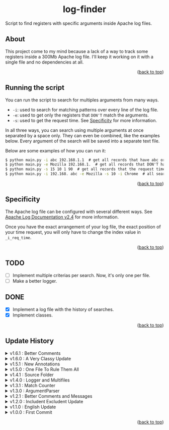 <div id='top'></div>

<div align='center'>

# log-finder
</div>


Script to find registers with specific arguments inside Apache log files.

<div id='about'></div>

## About
This project come to my mind because a lack of a way to track some registers inside a 300Mb Apache log file.
I'll keep it working on it with a single file and no dependencies at all.

<p align='right'>(<a href='#top'>back to top</a>)</p>

<div id='running'></div>

## Running the script
You can run the script to search for multiples arguments from many ways.

* `-i`: used to search for matching patterns over every line of the log file.
* `-e`: used to get only the registers that `DON'T` match the arguments.
* `-s`: used to get the request time. See <a href="#specif">Specificity</a> for more information.

In all three ways, you can search using multiple arguments at once separated by a space only. They can even be combined, like the examples below.
Every argument of the search will be saved into a separate text file.

Below are some examples of how you can run it:
```cmd
$ python main.py -i abc 192.168.1.1  # get all records that have abc or 192.168.1.1
$ python main.py -e Mozilla 192.168.1.  # get all records that DON'T have Mozilla or 192.168.1.
$ python main.py -s 15 10 1 90  # get all records that the request time is greater or equal than 15 or 10 or 1 or 90 seconds
$ python main.py -i 192.168. abc -e Mozilla -s 10 -i Chrome  # all searches combined
```

<p align='right'>(<a href='#top'>back to top</a>)</p>


<div id='specif'></div>

## Specificity
The Apache log file can be configured with several different ways. See <a href="https://httpd.apache.org/docs/2.4/logs.html" target="_blank">Apache Log Documentation v2.4</a> for more information.

Once you have the exact arrangement of your log file, the exact position of your time request, you will only have to change the index value in `_i_req_time`.

<p align='right'>(<a href='#top'>back to top</a>)</p>


<div id='todo'></div>

## TODO
* [ ] Implement multiple criterias per search. Now, it's only one per file.
* [ ] Make a better logger.

<div id='done'></div>

## DONE
* [X] Implement a log file with the history of searches.
* [X] Implement classes.

<p align='right'>(<a href='#top'>back to top</a>)</p>


<div id='history'></div>

## Update History
<details>
    <summary>v1.6.1 : Better Comments</summary>

* Readme updated.
* Comments updated.
</details>
<details>
    <summary>v1.6.0 : A Very Classy Update</summary>

* Converted all the funcions to classes (`Logger`, `Searcher`, `System`, `Timer`).
* Optimized the loop that pass through all arguments.
* Other small optimizations.
</details>
<details>
    <summary>v1.5.1 : New Annotations</summary>

* Annotations added into the whole project.
</details>
<details>
    <summary>v1.5.0 : One File To Rule Them All</summary>

* Reversed back to a single file.
</details>
<details>
    <summary>v1.4.1 : Source Folder</summary>

* Created a source folder for the code.
* Fixed an issue with the last commit.
</details>
<details>
    <summary>v1.4.0 : Logger and Multifiles</summary>

* The search is now case-insensitive.
* Created `logger.py` to manage the log file `log-finder-log`.
* Created `__init__.py` file to store version and author.
* Created `parser.py` file to manipulate argparser functions.
* Created `remove_txt.py` file to remove all the results of the search. For development.
* Better code organization with the creation of `util.py` file.
* Better code inside `main.py` file.
* Added the log file `apache_logs.log` for tests.
* Fixed some Engllish misspell.
* `.gitignore` updated.
* `README.md` updated.
</details>
<details>
    <summary>v1.3.1 : Match Counter</summary>

* Added matches counter.
* Better README.
</details>
<details>
    <summary>v1.3.0 : ArgumentParser</summary>

* Argument Parser added to project.
    * See <a href="#running">Running the script</a> for details.
* Use of Path library to manage files.
* The function `read_log_file` now uses yields instead then return a huge list of all records. Much better performance and saver memory.
* Better comments.
* Now shows the execution time at the end.
</details>
<details>
    <summary>v1.2.1 : Better Comments and Messages</summary>

* Better documentation.
* Messages of starting and ending.
</details>
<details>
    <summary>v1.2.0 : Includent Excludent Update</summary>

* Fixed minor translations.
* Constant for encoding format.
* Better variable names.
* Better documentation.
* Added specific searches:
    * Includents (`-i`) : search all matches of the arguments.
    * Excludents (`-e`) : search all except the matches with the prefix '-'.
    * Secondos (`sec=`) : search by time request (greater or equal) at in specific position, given the `I_REQ_TIME` value.
* Fixed the issue with the request time search.
</details>
<details>
    <summary>v1.1.0 : English Update</summary>

* Translated to english.
* Readme improved.
* Better documentation.
* Minor code improvements.
</details>
<details>
    <summary>v1.0.0 : First Commit</summary>

* Repository creation.
* First version added (in Portuguese and poor documentation).
</details>

<p align='right'>(<a href='#top'>back to top</a>)</p>
